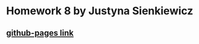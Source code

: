# Homework 8 by Justyna Sienkiewicz

## [github-pages link](https://justdunia.github.io/goit-markup-hw-08/)
